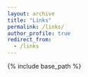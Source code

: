 ```yaml
---
layout: archive
title: "Links"
permalink: /links/
author_profile: true
redirect_from:
  - /links
---
```


{% include base_path %}

